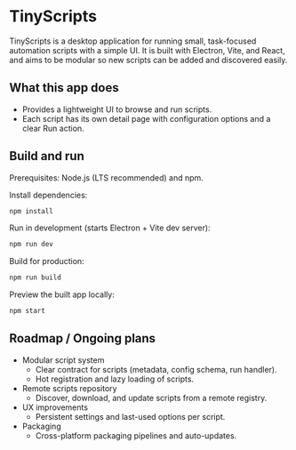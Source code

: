 # TinyScripts

TinyScripts is a desktop application for running small, task-focused automation scripts with a simple UI. It is built with Electron, Vite, and React, and aims to be modular so new scripts can be added and discovered easily.

## What this app does

- Provides a lightweight UI to browse and run scripts.
- Each script has its own detail page with configuration options and a clear Run action.

## Build and run

Prerequisites: Node.js (LTS recommended) and npm.

Install dependencies:

```bash
npm install
```

Run in development (starts Electron + Vite dev server):

```bash
npm run dev
```

Build for production:

```bash
npm run build
```

Preview the built app locally:

```bash
npm start
```

## Roadmap / Ongoing plans

- Modular script system
	- Clear contract for scripts (metadata, config schema, run handler).
	- Hot registration and lazy loading of scripts.
- Remote scripts repository
	- Discover, download, and update scripts from a remote registry.
- UX improvements
	- Persistent settings and last-used options per script.
- Packaging
	- Cross-platform packaging pipelines and auto-updates.
